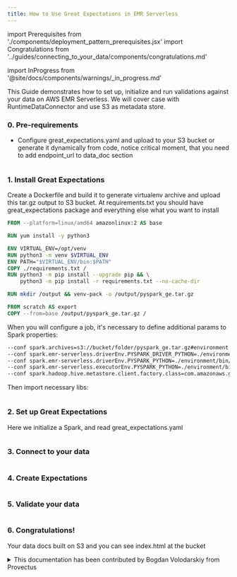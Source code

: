 ```yaml
---
title: How to Use Great Expectations in EMR Serverless
---
```

import Prerequisites from './components/deployment_pattern_prerequisites.jsx'
import Congratulations from '../guides/connecting_to_your_data/components/congratulations.md'

import InProgress from '@site/docs/components/warnings/_in_progress.md'

<InProgress />

This Guide demonstrates how to set up, initialize and run validations against your data on AWS EMR Serverless.
We will cover case with RuntimeDataConnector and use S3 as metadata store.

### 0. Pre-requirements

- Configure great_expectations.yaml and upload to your S3 bucket or generate it dynamically from code, notice critical moment, that you need to add endpoint_url to data_doc section
```yaml name="tests/integration/docusaurus/deployment_patterns/aws_emr_serverless_deployment_patterns_great_expectations.yaml"
```


### 1. Install Great Expectations
Create a Dockerfile and build it to generate virtualenv archive and upload this tar.gz output to S3 bucket.
At requirements.txt you should have great_expectations package and everything else what you want to install 
```dockerfile
FROM --platform=linux/amd64 amazonlinux:2 AS base

RUN yum install -y python3

ENV VIRTUAL_ENV=/opt/venv
RUN python3 -m venv $VIRTUAL_ENV
ENV PATH="$VIRTUAL_ENV/bin:$PATH"
COPY ./requirements.txt /
RUN python3 -m pip install --upgrade pip && \
    python3 -m pip install -r requirements.txt --no-cache-dir

RUN mkdir /output && venv-pack -o /output/pyspark_ge.tar.gz

FROM scratch AS export
COPY --from=base /output/pyspark_ge.tar.gz /
```
When you will configure a job, it's necessary to define additional params to Spark properties:
```bash
--conf spark.archives=s3://bucket/folder/pyspark_ge.tar.gz#environment 
--conf spark.emr-serverless.driverEnv.PYSPARK_DRIVER_PYTHON=./environment/bin/python 
--conf spark.emr-serverless.driverEnv.PYSPARK_PYTHON=./environment/bin/python 
--conf spark.emr-serverless.executorEnv.PYSPARK_PYTHON=./environment/bin/python 
--conf spark.hadoop.hive.metastore.client.factory.class=com.amazonaws.glue.catalog.metastore.AWSGlueDataCatalogHiveClientFactory
```

Then import necessary libs:
```python name="tests/integration/docusaurus/deployment_patterns/aws_emr_serverless_deployment_patterns.py imports"
```

### 2. Set up Great Expectations
Here we initialize a Spark, and read great_expectations.yaml
```python name="tests/integration/docusaurus/deployment_patterns/aws_emr_serverless_deployment_patterns.py initialize spark"
```

### 3. Connect to your data
```python name="tests/integration/docusaurus/deployment_patterns/aws_emr_serverless_deployment_patterns.py connect to data"
```

### 4. Create Expectations
```python name="tests/integration/docusaurus/deployment_patterns/aws_emr_serverless_deployment_patterns.py create expectations"
```

### 5. Validate your data
```python name="tests/integration/docusaurus/deployment_patterns/aws_emr_serverless_deployment_patterns.py validate"
```

### 6. Congratulations!
Your data docs built on S3 and you can see index.html at the bucket


<details>
  <summary>This documentation has been contributed by Bogdan Volodarskiy from Provectus</summary>
  <div>
    <p>
      Our links:
    </p>
    <ul>
      <li> <a href="https://www.linkedin.com/in/bogdan-volodarskiy-652498108/">Author's Linkedin</a> </li>
      <li> <a href="https://medium.com/@bvolodarskiy">Author's Blog</a> </li>
      <li> <a href="https://provectus.com/">About Provectus</a> </li>
      <li> <a href="https://provectus.com/data-quality-assurance/">About Provectus Data QA Expertise</a> </li>
</ul>
  </div>
</details>